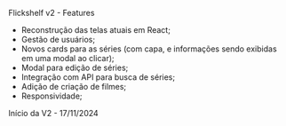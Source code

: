 Flickshelf v2 - Features
- Reconstrução das telas atuais em React;
- Gestão de usuários;
- Novos cards para as séries (com capa, e informações sendo exibidas em uma modal ao clicar);
- Modal para edição de séries;
- Integração com API para busca de séries;
- Adição de criação de filmes;
- Responsividade;

Início da V2 - 17/11/2024
